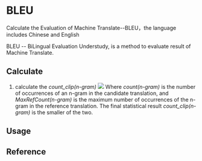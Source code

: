 # BLEU
Calculate the Evaluation of Machine Translate--BLEU，the language includes Chinese and English

BLEU -- BiLingual Evaluation Understudy, is a method to evaluate result of Machine Translate.

## Calculate
1. calculate the _count_clip(n-gram)_
![](https://github.com/baiyyang/BLEU/blob/master/images/count_clip.png)
Where _count(n-gram)_ is the number of occurrences of an n-gram in the candidate translation, and _MaxRefCount(n-gram)_ is the maximum number of occurrences of the n-gram in the reference translation. The final statistical result _count_clip(n-gram)_ is the smaller of the two.

## Usage

## Reference


